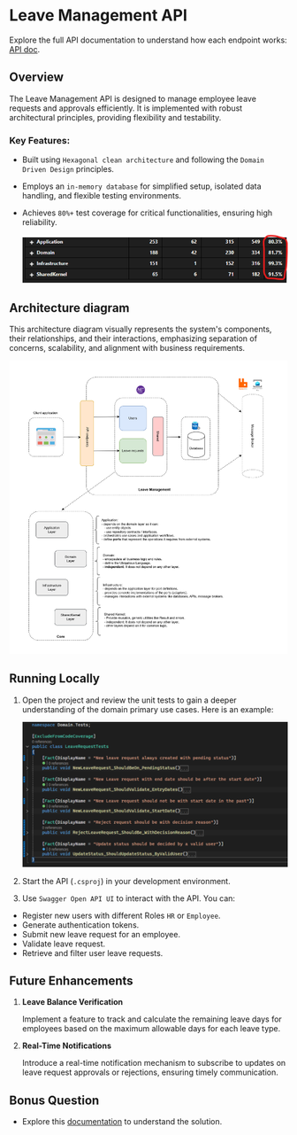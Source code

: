 # Leave Management API

Explore the full API documentation to understand how each endpoint works: [API doc](./Docs/API-doc.md).

## Overview

The Leave Management API is designed to manage employee leave requests and approvals efficiently. It is implemented with robust architectural principles, providing flexibility and testability.

### Key Features:
- Built using `Hexagonal clean architecture` and following the `Domain Driven Design` principles.
- Employs an `in-memory database` for simplified setup, isolated data handling, and flexible testing environments.
- Achieves `80%+` test coverage for critical functionalities, ensuring high reliability.

    ![test coverage](./Docs/assets/Test-coverage.png)

## Architecture diagram

This architecture diagram visually represents the system's components, their relationships, and their interactions, emphasizing separation of concerns, scalability, and alignment with business requirements.

![archi](./Docs/assets/App-Archi.png)

## Running Locally

1. Open the project and review the unit tests to gain a deeper understanding of the domain primary use cases. Here is an example:

    ![alt text](./Docs/assets/Unit-tests.png)

2. Start the API (`.csproj`) in your development environment.
3. Use `Swagger Open API UI` to interact with the API. You can:
  - Register new users with different Roles `HR` or `Employee`.
  - Generate authentication tokens.
  - Submit new leave request for an employee.
  - Validate leave request.
  - Retrieve and filter user leave requests.

## Future Enhancements

1. **Leave Balance Verification**

    Implement a feature to track and calculate the remaining leave days for employees based on the maximum allowable days for each leave type.

2. **Real-Time Notifications**

    Introduce a real-time notification mechanism to subscribe to updates on leave request approvals or rejections, ensuring timely communication.

## Bonus Question

- Explore this [documentation](./Docs/AKS-migration_solution.md) to understand the solution.
